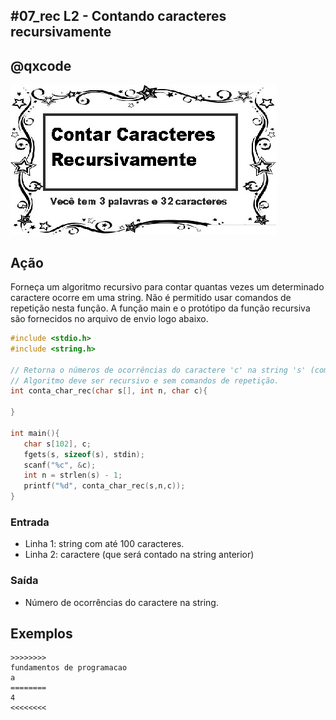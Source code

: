 ## #07_rec L2 - Contando caracteres recursivamente
## @qxcode

![](__capa.jpg)

## Ação

Forneça um algoritmo recursivo para contar quantas vezes um determinado caractere ocorre em uma string. Não é permitido usar comandos de repetição nesta função. A função main e o protótipo da função recursiva são fornecidos no arquivo de envio logo abaixo.

``` C
#include <stdio.h>
#include <string.h>

// Retorna o números de ocorrências do caractere 'c' na string 's' (com 'n' caracteres).
// Algoritmo deve ser recursivo e sem comandos de repetição.
int conta_char_rec(char s[], int n, char c){

}

int main(){
   char s[102], c;
   fgets(s, sizeof(s), stdin);
   scanf("%c", &c);
   int n = strlen(s) - 1;
   printf("%d", conta_char_rec(s,n,c));
}
```

### Entrada

- Linha 1: string com até 100 caracteres.
- Linha 2: caractere (que será contado na string anterior)

### Saída

- Número de ocorrências do caractere na string.

## Exemplos

```
>>>>>>>>
fundamentos de programacao
a
========
4
<<<<<<<<
```

#

